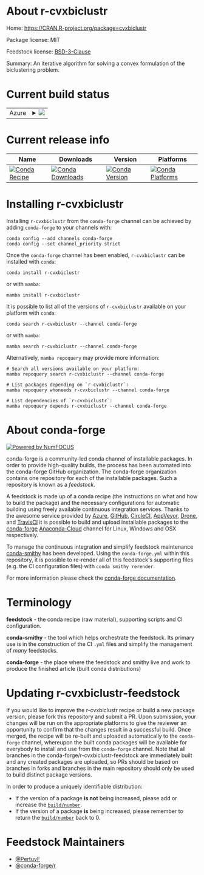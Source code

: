 About r-cvxbiclustr
===================

Home: https://CRAN.R-project.org/package=cvxbiclustr

Package license: MIT

Feedstock license: [BSD-3-Clause](https://github.com/conda-forge/r-cvxbiclustr-feedstock/blob/main/LICENSE.txt)

Summary: An iterative algorithm for solving a convex formulation of the biclustering problem.

Current build status
====================


<table>
    
  <tr>
    <td>Azure</td>
    <td>
      <details>
        <summary>
          <a href="https://dev.azure.com/conda-forge/feedstock-builds/_build/latest?definitionId=4870&branchName=main">
            <img src="https://dev.azure.com/conda-forge/feedstock-builds/_apis/build/status/r-cvxbiclustr-feedstock?branchName=main">
          </a>
        </summary>
        <table>
          <thead><tr><th>Variant</th><th>Status</th></tr></thead>
          <tbody><tr>
              <td>linux_64_r_base4.1</td>
              <td>
                <a href="https://dev.azure.com/conda-forge/feedstock-builds/_build/latest?definitionId=4870&branchName=main">
                  <img src="https://dev.azure.com/conda-forge/feedstock-builds/_apis/build/status/r-cvxbiclustr-feedstock?branchName=main&jobName=linux&configuration=linux_64_r_base4.1" alt="variant">
                </a>
              </td>
            </tr><tr>
              <td>linux_64_r_base4.2</td>
              <td>
                <a href="https://dev.azure.com/conda-forge/feedstock-builds/_build/latest?definitionId=4870&branchName=main">
                  <img src="https://dev.azure.com/conda-forge/feedstock-builds/_apis/build/status/r-cvxbiclustr-feedstock?branchName=main&jobName=linux&configuration=linux_64_r_base4.2" alt="variant">
                </a>
              </td>
            </tr><tr>
              <td>osx_64_r_base4.1</td>
              <td>
                <a href="https://dev.azure.com/conda-forge/feedstock-builds/_build/latest?definitionId=4870&branchName=main">
                  <img src="https://dev.azure.com/conda-forge/feedstock-builds/_apis/build/status/r-cvxbiclustr-feedstock?branchName=main&jobName=osx&configuration=osx_64_r_base4.1" alt="variant">
                </a>
              </td>
            </tr><tr>
              <td>osx_64_r_base4.2</td>
              <td>
                <a href="https://dev.azure.com/conda-forge/feedstock-builds/_build/latest?definitionId=4870&branchName=main">
                  <img src="https://dev.azure.com/conda-forge/feedstock-builds/_apis/build/status/r-cvxbiclustr-feedstock?branchName=main&jobName=osx&configuration=osx_64_r_base4.2" alt="variant">
                </a>
              </td>
            </tr><tr>
              <td>win_64</td>
              <td>
                <a href="https://dev.azure.com/conda-forge/feedstock-builds/_build/latest?definitionId=4870&branchName=main">
                  <img src="https://dev.azure.com/conda-forge/feedstock-builds/_apis/build/status/r-cvxbiclustr-feedstock?branchName=main&jobName=win&configuration=win_64_" alt="variant">
                </a>
              </td>
            </tr>
          </tbody>
        </table>
      </details>
    </td>
  </tr>
</table>

Current release info
====================

| Name | Downloads | Version | Platforms |
| --- | --- | --- | --- |
| [![Conda Recipe](https://img.shields.io/badge/recipe-r--cvxbiclustr-green.svg)](https://anaconda.org/conda-forge/r-cvxbiclustr) | [![Conda Downloads](https://img.shields.io/conda/dn/conda-forge/r-cvxbiclustr.svg)](https://anaconda.org/conda-forge/r-cvxbiclustr) | [![Conda Version](https://img.shields.io/conda/vn/conda-forge/r-cvxbiclustr.svg)](https://anaconda.org/conda-forge/r-cvxbiclustr) | [![Conda Platforms](https://img.shields.io/conda/pn/conda-forge/r-cvxbiclustr.svg)](https://anaconda.org/conda-forge/r-cvxbiclustr) |

Installing r-cvxbiclustr
========================

Installing `r-cvxbiclustr` from the `conda-forge` channel can be achieved by adding `conda-forge` to your channels with:

```
conda config --add channels conda-forge
conda config --set channel_priority strict
```

Once the `conda-forge` channel has been enabled, `r-cvxbiclustr` can be installed with `conda`:

```
conda install r-cvxbiclustr
```

or with `mamba`:

```
mamba install r-cvxbiclustr
```

It is possible to list all of the versions of `r-cvxbiclustr` available on your platform with `conda`:

```
conda search r-cvxbiclustr --channel conda-forge
```

or with `mamba`:

```
mamba search r-cvxbiclustr --channel conda-forge
```

Alternatively, `mamba repoquery` may provide more information:

```
# Search all versions available on your platform:
mamba repoquery search r-cvxbiclustr --channel conda-forge

# List packages depending on `r-cvxbiclustr`:
mamba repoquery whoneeds r-cvxbiclustr --channel conda-forge

# List dependencies of `r-cvxbiclustr`:
mamba repoquery depends r-cvxbiclustr --channel conda-forge
```


About conda-forge
=================

[![Powered by
NumFOCUS](https://img.shields.io/badge/powered%20by-NumFOCUS-orange.svg?style=flat&colorA=E1523D&colorB=007D8A)](https://numfocus.org)

conda-forge is a community-led conda channel of installable packages.
In order to provide high-quality builds, the process has been automated into the
conda-forge GitHub organization. The conda-forge organization contains one repository
for each of the installable packages. Such a repository is known as a *feedstock*.

A feedstock is made up of a conda recipe (the instructions on what and how to build
the package) and the necessary configurations for automatic building using freely
available continuous integration services. Thanks to the awesome service provided by
[Azure](https://azure.microsoft.com/en-us/services/devops/), [GitHub](https://github.com/),
[CircleCI](https://circleci.com/), [AppVeyor](https://www.appveyor.com/),
[Drone](https://cloud.drone.io/welcome), and [TravisCI](https://travis-ci.com/)
it is possible to build and upload installable packages to the
[conda-forge](https://anaconda.org/conda-forge) [Anaconda-Cloud](https://anaconda.org/)
channel for Linux, Windows and OSX respectively.

To manage the continuous integration and simplify feedstock maintenance
[conda-smithy](https://github.com/conda-forge/conda-smithy) has been developed.
Using the ``conda-forge.yml`` within this repository, it is possible to re-render all of
this feedstock's supporting files (e.g. the CI configuration files) with ``conda smithy rerender``.

For more information please check the [conda-forge documentation](https://conda-forge.org/docs/).

Terminology
===========

**feedstock** - the conda recipe (raw material), supporting scripts and CI configuration.

**conda-smithy** - the tool which helps orchestrate the feedstock.
                   Its primary use is in the construction of the CI ``.yml`` files
                   and simplify the management of *many* feedstocks.

**conda-forge** - the place where the feedstock and smithy live and work to
                  produce the finished article (built conda distributions)


Updating r-cvxbiclustr-feedstock
================================

If you would like to improve the r-cvxbiclustr recipe or build a new
package version, please fork this repository and submit a PR. Upon submission,
your changes will be run on the appropriate platforms to give the reviewer an
opportunity to confirm that the changes result in a successful build. Once
merged, the recipe will be re-built and uploaded automatically to the
`conda-forge` channel, whereupon the built conda packages will be available for
everybody to install and use from the `conda-forge` channel.
Note that all branches in the conda-forge/r-cvxbiclustr-feedstock are
immediately built and any created packages are uploaded, so PRs should be based
on branches in forks and branches in the main repository should only be used to
build distinct package versions.

In order to produce a uniquely identifiable distribution:
 * If the version of a package **is not** being increased, please add or increase
   the [``build/number``](https://docs.conda.io/projects/conda-build/en/latest/resources/define-metadata.html#build-number-and-string).
 * If the version of a package **is** being increased, please remember to return
   the [``build/number``](https://docs.conda.io/projects/conda-build/en/latest/resources/define-metadata.html#build-number-and-string)
   back to 0.

Feedstock Maintainers
=====================

* [@PertuyF](https://github.com/PertuyF/)
* [@conda-forge/r](https://github.com/conda-forge/r/)

